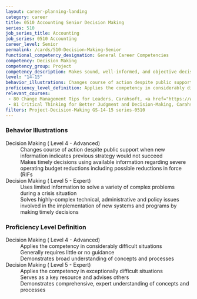 ```yaml
---
layout: career-planning-landing
category: career
title: 0510 Accounting Senior Decision Making
series: 510
job_series_title: Accounting
job_series: 0510 Accounting
career_level: Senior
permalink: /cards/510-Decision-Making-Senior
functional_competency_designation: General Career Competencies
competency: Decision Making
competency_group: Project
competency_description: Makes sound, well-informed, and objective decisions; perceives the impact and implications of decisions; commits to action, even in uncertain situations, to accomplish organizational goals; causes change 
level: "14-15"
behavior_illustrations: Changes course of action despite public support when new information indicates previous strategy would not succeed ? Makes timely decisions using available information regarding severe operating budget reductions including possible reductions in force (RIFs ? Uses limited information to solve a variety of complex problems during a crisis situation ? Solves highly-complex technical, administrative and policy issues involved in the implementation of new systems and programs by making timely decisions
proficiency_level_definition: Applies the competency in considerably difficult situations ? Generally requires little or no guidance ? Demonstrates broad understanding of concepts and processes ? Applies the competency in exceptionally difficult situations ? Serves as a key resource and advises others ? Demonstrates comprehensive, expert understanding of concepts and processes
relevant_courses: 
 - 80 Change Management Tips for Leaders, Carahsoft, <a href="https://www.linkedin.com/learning/change-management-tips-for-leaders">https://www.linkedin.com/learning/change-management-tips-for-leaders</a>
 - 81 Critical Thinking for Better Judgment and Decision-Making, Carahsoft, <a href="https://www.linkedin.com/learning/critical-thinking-for-better-judgment-and-decision-making">https://www.linkedin.com/learning/critical-thinking-for-better-judgment-and-decision-making</a>
filters: Project-Decision-Making GS-14-15 series-0510
---
```


<div class="desktop:grid-col-6 margin-y-205">
  <div class="border-top-2 bg-white padding-2 shadow-5 height-full members-hover border-1px button-border border-top-blue radius-lg card-text-color">
    <h3>Behavior Illustrations</h3>
    <dl class="text-base card-content-color"><dt>Decision Making ( Level 4 - Advanced)</dt><dd>Changes course of action despite public support when new information indicates previous strategy would not succeed </dd><dd> Makes timely decisions using available information regarding severe operating budget reductions including possible reductions in force (RIFs</dd><dt>Decision Making ( Level 5 - Expert)</dt><dd>Uses limited information to solve a variety of complex problems during a crisis situation </dd><dd> Solves highly-complex technical, administrative and policy issues involved in the implementation of new systems and programs by making timely decisions</dd></dl>
  </div>
</div>
<div class="desktop:grid-col-6 margin-y-205">
  <div class="border-top-2 bg-white padding-2 shadow-5 height-full members-hover border-1px button-border border-top-blue radius-lg card-text-color">
    <h3>Proficiency Level Definition</h3>
    <dl class="text-base card-content-color"><dt>Decision Making ( Level 4 - Advanced)</dt><dd>Applies the competency in considerably difficult situations </dd><dd> Generally requires little or no guidance </dd><dd> Demonstrates broad understanding of concepts and processes</dd><dt>Decision Making ( Level 5 - Expert)</dt><dd>Applies the competency in exceptionally difficult situations </dd><dd> Serves as a key resource and advises others </dd><dd> Demonstrates comprehensive, expert understanding of concepts and processes</dd></dl>
  </div>
</div>